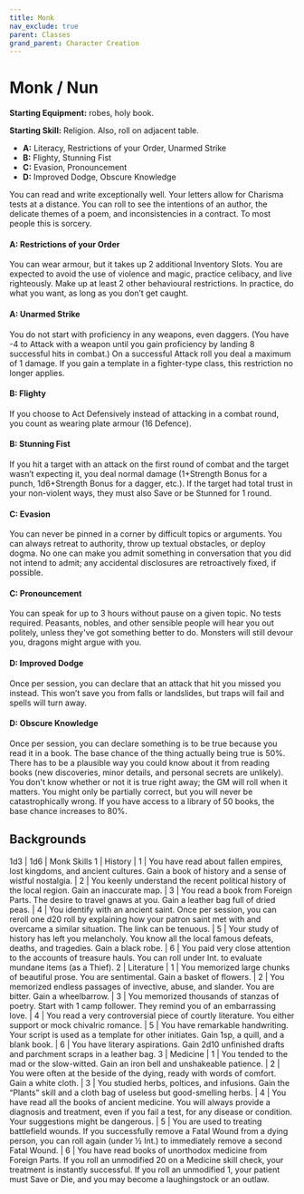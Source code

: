 ```yaml
---
title: Monk
nav_exclude: true
parent: Classes
grand_parent: Character Creation
---
```


# Monk / Nun

**Starting Equipment:** robes, holy book.

**Starting Skill:** Religion. Also, roll on adjacent table.

- **A:** Literacy, Restrictions of your Order, Unarmed Strike
- **B:** Flighty, Stunning Fist
- **C:** Evasion, Pronouncement 
- **D:** Improved Dodge, Obscure Knowledge

You can read and write exceptionally well. Your letters allow for
Charisma tests at a distance. You can roll to see the intentions of
an author, the delicate themes of a poem, and inconsistencies in
a contract. To most people this is sorcery.

#### A: Restrictions of your Order
You can wear armour, but it takes up 2 additional Inventory
Slots. You are expected to avoid the use of violence and magic,
practice celibacy, and live righteously. Make up at least 2 other
behavioural restrictions. In practice, do what you want, as long
as you don’t get caught.
#### A: Unarmed Strike
You do not start with proficiency in any weapons, even daggers.
(You have -4 to Attack with a weapon until you gain proficiency
by landing 8 successful hits in combat.) On a successful Attack
roll you deal a maximum of 1 damage. If you gain a template in a
fighter-type class, this restriction no longer applies.
#### B: Flighty
If you choose to Act Defensively instead of attacking in a combat
round, you count as wearing plate armour (16 Defence).
#### B: Stunning Fist
If you hit a target with an attack on the first round of combat and
the target wasn’t expecting it, you deal normal damage
(1+Strength Bonus for a punch, 1d6+Strength Bonus for a
dagger, etc.). If the target had total trust in your non-violent
ways, they must also Save or be Stunned for 1 round.
#### C: Evasion
You can never be pinned in a corner by difficult topics or
arguments. You can always retreat to authority, throw up textual
obstacles, or deploy dogma. No one can make you admit
something in conversation that you did not intend to admit; any
accidental disclosures are retroactively fixed, if possible.
#### C: Pronouncement
You can speak for up to 3 hours without pause on a given topic.
No tests required. Peasants, nobles, and other sensible people
will hear you out politely, unless they've got something better to
do. Monsters will still devour you, dragons might argue with you.

#### D: Improved Dodge
Once per session, you can declare that an attack that hit you
missed you instead. This won’t save you from falls or landslides,
but traps will fail and spells will turn away.
#### D: Obscure Knowledge
Once per session, you can declare something is to be true
because you read it in a book. The base chance of the thing
actually being true is 50%.
There has to be a plausible way you
could know about it from reading books (new discoveries, minor
details, and personal secrets are unlikely). You don't know
whether or not it is true right away; the GM will roll when it
matters. You might only be partially correct, but you will never be
catastrophically wrong. If you have access to a library of 50
books, the base chance increases to 80%.

## Backgrounds

1d3 | 1d6 | Monk Skills
1 | History
| 1 | You have read about fallen empires, lost kingdoms, and ancient cultures. Gain a book of history and a sense of wistful nostalgia.
| 2 | You keenly understand the recent political history of the local region. Gain an inaccurate map.
| 3 | You read a book from Foreign Parts. The desire to travel gnaws at you. Gain a leather bag full of dried peas.
| 4 | You identify with an ancient saint. Once per session, you can reroll one d20 roll by explaining how your patron saint met with and overcame a similar situation. The link can be tenuous.
| 5 | Your study of history has left you melancholy. You know all the local famous defeats, deaths, and tragedies. Gain a black robe.
| 6 | You paid very close attention to the accounts of treasure hauls.  You can roll under Int. to evaluate mundane items (as a Thief).
2 | Literature
| 1 | You memorized large chunks of beautiful prose. You are sentimental. Gain a basket of flowers.
| 2 | You memorized endless passages of invective, abuse, and slander. You are bitter. Gain a wheelbarrow.
| 3 | You memorized thousands of stanzas of poetry. Start with 1 camp follower. They remind you of an embarrassing love.
| 4 | You read a very controversial piece of courtly literature. You either support or mock chivalric romance.
| 5 | You have remarkable handwriting. Your script is used as a template for other initiates. Gain 1sp, a quill, and a blank book.
| 6 | You have literary aspirations. Gain 2d10 unfinished drafts and parchment scraps in a leather bag.
3 | Medicine
| 1 | You tended to the mad or the slow-witted. Gain an iron bell and unshakeable patience.
| 2 | You were often at the beside of the dying, ready with words of comfort. Gain a white cloth.
| 3 | You studied herbs, poltices, and infusions. Gain the “Plants” skill and a cloth bag of useless but good-smelling herbs.
| 4 | You have read all the books of ancient medicine. You will always provide a diagnosis and treatment, even if you fail a test, for any disease or condition. Your suggestions might be dangerous.
| 5 | You are used to treating battlefield wounds. If you successfully remove a Fatal Wound from a dying person, you can roll again (under ½ Int.) to immediately remove a second Fatal Wound.
| 6 | You have read books of unorthodox medicine from Foreign Parts. If you roll an unmodified 20 on a Medicine skill check, your treatment is instantly successful. If you roll an unmodified 1, your patient must Save or Die, and you may become a laughingstock or an outlaw.
